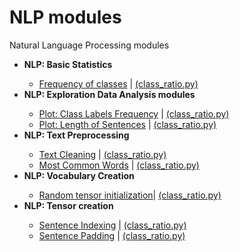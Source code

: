 # NLP modules
Natural Language Processing modules

<ul>
<li><b>NLP: Basic Statistics  </b></li>
<ul>
<li><a href="https://github.com/stratosm/NLP_modules/blob/master/NLP%20Modules%20-%20Ratio%20of%20Class%20Labels.ipynb">Frequency of classes</a> | <a href="https://github.com/stratosm/NLP_modules/blob/master/class_ratio.py">(class_ratio.py)</a> </li>
</ul>
<li><b>NLP: Exploration Data Analysis modules</b></li>
<ul>
<li><a href="https://github.com/stratosm/PyTorch/blob/master/1.%20Tensors.ipynb">Plot: Class Labels Frequency</a> | <a href="https://github.com/stratosm/NLP_modules/blob/master/class_ratio.py">(class_ratio.py)</a></li>
<li><a href="https://github.com/stratosm/PyTorch/blob/master/1.%20Tensors.ipynb">Plot: Length of Sentences</a> | <a href="https://github.com/stratosm/NLP_modules/blob/master/class_ratio.py">(class_ratio.py)</a></li>
</ul>
<li><b>NLP: Text Preprocessing</b></li>
<ul>
<li><a href="https://github.com/stratosm/PyTorch/blob/master/1.%20Tensor%20Creation%20Random%20Initialization.ipynb">Text Cleaning</a> | <a href="https://github.com/stratosm/NLP_modules/blob/master/class_ratio.py">(class_ratio.py)</a></li>
<li><a href="https://github.com/stratosm/PyTorch/blob/master/Special%20constructors.ipynb">Most Common Words</a> | <a href="https://github.com/stratosm/NLP_modules/blob/master/class_ratio.py">(class_ratio.py)</a></li>
</ul>
<li><b>NLP: Vocabulary Creation</b></li>
<ul>
<li><a href="https://github.com/stratosm/PyTorch/blob/master/1.%20Tensor%20Creation%20Random%20Initialization.ipynb">Random tensor initialization</a>| <a href="https://github.com/stratosm/NLP_modules/blob/master/class_ratio.py">(class_ratio.py)</a></li>
</ul>
<li><b>NLP: Tensor creation</b></li>
<ul>
<li><a href="https://github.com/stratosm/PyTorch/blob/master/1.%20Tensor%20Creation%20Random%20Initialization.ipynb">Sentence Indexing</a> | <a href="https://github.com/stratosm/NLP_modules/blob/master/class_ratio.py">(class_ratio.py)</a></li>
<li><a href="https://github.com/stratosm/PyTorch/blob/master/Special%20constructors.ipynb">Sentence Padding</a> | <a href="https://github.com/stratosm/NLP_modules/blob/master/class_ratio.py">(class_ratio.py)</a></li>
</ul>

